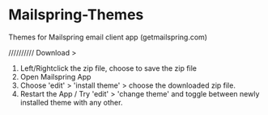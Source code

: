 # Mailspring-Themes
Themes for Mailspring email client app (getmailspring.com)

//////////
Download >
1) Left/Rightclick the zip file, choose to save the zip file
2) Open Mailspring App 
3) Choose 'edit' > 'install theme' > choose the downloaded zip file.
4) Restart the App / Try 'edit' > 'change theme' and toggle between newly installed theme with any other.
